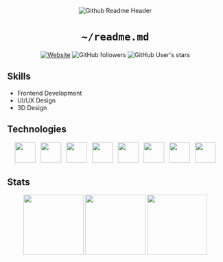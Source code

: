 

<div align="center">
  
  ![Github Readme Header](https://github.com/brinterwastaken/brinterwastaken/assets/72494265/a62c12c7-1563-49fb-a06b-6bda8bce8d5f)

  # `~/readme.md`
  
  [![Website](https://img.shields.io/static/v1?label=Website&message=brin.is-a.dev&logo=vuedotjs&style=for-the-badge&color=BFE3FF&labelColor=122039)](https://brin.is-a.dev)
  ![GitHub followers](https://img.shields.io/github/followers/brinterwastaken?logo=github&style=for-the-badge&color=C5FCFF&labelColor=122039)
  ![GitHub User's stars](https://img.shields.io/github/stars/brinterwastaken?logo=github&style=for-the-badge&color=F7CDFF&labelColor=122039)

</div>

## Skills
- Frontend Development
- UI/UX Design
- 3D Design

## Technologies

<div align="center">
  <img width=48 height=48 hspace=4 src="https://cdn.jsdelivr.net/gh/devicons/devicon@latest/icons/html5/html5-original.svg" />
  <img width=48 height=48 hspace=4 src="https://cdn.jsdelivr.net/gh/devicons/devicon@latest/icons/css3/css3-original.svg" />
  <img width=48 height=48 hspace=4 src="https://cdn.jsdelivr.net/gh/devicons/devicon@latest/icons/javascript/javascript-original.svg" />
  <img width=48 height=48 hspace=4 src="https://cdn.jsdelivr.net/gh/devicons/devicon@latest/icons/vuejs/vuejs-original.svg" />
  <img width=48 height=48 hspace=4 src="https://cdn.jsdelivr.net/gh/devicons/devicon@latest/icons/tailwindcss/tailwindcss-original.svg" />
  <img width=48 height=48 hspace=4 src="https://cdn.jsdelivr.net/gh/devicons/devicon@latest/icons/python/python-original.svg" />
  <img width=48 height=48 hspace=4 src="https://cdn.jsdelivr.net/gh/devicons/devicon@latest/icons/blender/blender-original.svg" /> 
  <img width=48 height=48 hspace=4 src="https://cdn.jsdelivr.net/gh/devicons/devicon@latest/icons/figma/figma-original.svg" />
</div>

## Stats

<div align="center">
  
  <img height=140 align="center" src="https://github-readme-stats.vercel.app/api?username=brinterwastaken&title_color=C5FCFF&icon_color=F7CDFF&show_icons=true&text_color=BFE3FF&bg_color=122039&hide_border=true&border_radius=10"/>
  <img height=140 align="center" src="https://streak-stats.demolab.com?user=brinterwastaken&theme=dark&hide_border=true&border_radius=10&card_width=300&background=122039&fire=F7CDFF&ring=F7CDFF&currStreakLabel=BFE3FF&sideLabels=BFE3FF&sideNums=C5FCFF&hide_longest_streak=true" />
  <img height=140 align="center" src="https://github-readme-stats.vercel.app/api/top-langs?username=brinterwastaken&title_color=C5FCFF&icon_color=F7CDFF&show_icons=true&text_color=BFE3FF&bg_color=122039&hide_border=true&border_radius=7&layout=compact&langs_count=4&card_width=200&hide=vim%20script" />
  
</div>
